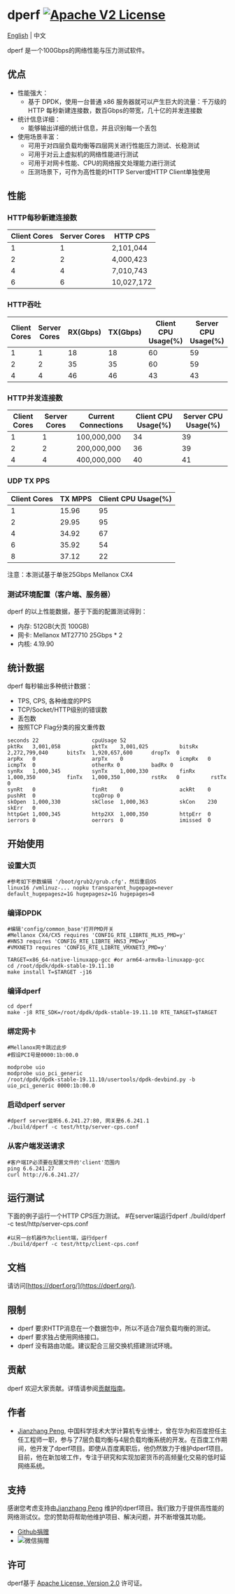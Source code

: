 # dperf [![Apache V2 License](https://img.shields.io/badge/license-Apache%20V2-blue.svg)](https://github.com/baidu/dperf/blob/main/LICENSE)

[English](README.md) | 中文

dperf 是一个100Gbps的网络性能与压力测试软件。

## 优点
- 性能强大：
  - 基于 DPDK，使用一台普通 x86 服务器就可以产生巨大的流量：千万级的 HTTP 每秒新建连接数，数百Gbps的带宽，几十亿的并发连接数
- 统计信息详细：
  - 能够输出详细的统计信息，并且识别每一个丢包
- 使用场景丰富：
  - 可用于对四层负载均衡等四层网关进行性能压力测试、长稳测试
  - 可用于对云上虚拟机的网络性能进行测试
  - 可用于对网卡性能、CPU的网络报文处理能力进行测试
  - 压测场景下，可作为高性能的HTTP Server或HTTP Client单独使用

## 性能
### HTTP每秒新建连接数
|Client Cores|Server Cores|HTTP CPS|
|------------|------------|--------|
|1|1|2,101,044|
|2|2|4,000,423|
|4|4|7,010,743|
|6|6|10,027,172|

### HTTP吞吐
|Client Cores|Server Cores|RX(Gbps)|TX(Gbps)|Client CPU Usage(%)|Server CPU Usage(%)|
|------------|------------|--------|--------|-------------------|-------------------|
|1|1|18|18|60|59|
|2|2|35|35|60|59|
|4|4|46|46|43|43|

### HTTP并发连接数
|Client Cores|Server Cores|Current Connections|Client CPU Usage(%)|Server CPU Usage(%)|
|------------|------------|-------------------|-------------------|-------------------|
|1|1|100,000,000|34|39|
|2|2|200,000,000|36|39|
|4|4|400,000,000|40|41|

### UDP TX PPS
|Client Cores|TX MPPS|Client CPU Usage(%)|
|------------|-------|-------------------|
|1|15.96|95|
|2|29.95|95|
|4|34.92|67|
|6|35.92|54|
|8|37.12|22|

注意：本测试基于单张25Gbps Mellanox CX4

### 测试环境配置（客户端、服务器）
dperf 的以上性能数据，基于下面的配置测试得到：

- 内存: 512GB(大页 100GB)
- 网卡: Mellanox MT27710 25Gbps * 2
- 内核: 4.19.90

## 统计数据
dperf 每秒输出多种统计数据：
- TPS, CPS,  各种维度的PPS
- TCP/Socket/HTTP级别的错误数
- 丢包数
- 按照TCP Flag分类的报文重传数

```
seconds 22                 cpuUsage 52
pktRx   3,001,058          pktTx    3,001,025          bitsRx   2,272,799,040      bitsTx  1,920,657,600      dropTx  0
arpRx   0                  arpTx    0                  icmpRx   0                  icmpTx  0                  otherRx 0          badRx 0
synRx   1,000,345          synTx    1,000,330          finRx    1,000,350          finTx   1,000,350          rstRx   0          rstTx 0
synRt   0                  finRt    0                  ackRt    0                  pushRt  0                  tcpDrop 0
skOpen  1,000,330          skClose  1,000,363          skCon    230                skErr   0
httpGet 1,000,345          http2XX  1,000,350          httpErr  0
ierrors 0                  oerrors  0                  imissed  0
```

## 开始使用
### 设置大页
    #参考如下参数编辑 '/boot/grub2/grub.cfg'，然后重启OS
    linux16 /vmlinuz-... nopku transparent_hugepage=never default_hugepagesz=1G hugepagesz=1G hugepages=8

### 编译DPDK
    #编辑'config/common_base'打开PMD开关
    #Mellanox CX4/CX5 requires 'CONFIG_RTE_LIBRTE_MLX5_PMD=y'
    #HNS3 requires 'CONFIG_RTE_LIBRTE_HNS3_PMD=y'
    #VMXNET3 requires 'CONFIG_RTE_LIBRTE_VMXNET3_PMD=y'

    TARGET=x86_64-native-linuxapp-gcc #or arm64-armv8a-linuxapp-gcc
    cd /root/dpdk/dpdk-stable-19.11.10
    make install T=$TARGET -j16

### 编译dperf
    cd dperf
    make -j8 RTE_SDK=/root/dpdk/dpdk-stable-19.11.10 RTE_TARGET=$TARGET

### 绑定网卡
    #Mellanox网卡跳过此步
    #假设PCI号是0000:1b:00.0

    modprobe uio
    modprobe uio_pci_generic
    /root/dpdk/dpdk-stable-19.11.10/usertools/dpdk-devbind.py -b uio_pci_generic 0000:1b:00.0

### 启动dperf server
    #dperf server监听6.6.241.27:80, 网关是6.6.241.1
    ./build/dperf -c test/http/server-cps.conf

### 从客户端发送请求
    #客户端IP必须要在配置文件的'client'范围内
    ping 6.6.241.27
    curl http://6.6.241.27/

## 运行测试
下面的例子运行一个HTTP CPS压力测试。
    #在server端运行dperf
    ./build/dperf -c test/http/server-cps.conf

    #以另一台机器作为client端，运行dperf
    ./build/dperf -c test/http/client-cps.conf

## 文档
请访问[https://dperf.org/](https://dperf.org/).

## 限制
 - dperf 要求HTTP消息在一个数据包中，所以不适合7层负载均衡的测试。
 - dperf 要求独占使用网络接口。
 - dperf 没有路由功能。建议配合三层交换机搭建测试环境。

## 贡献
dperf 欢迎大家贡献。详情请参阅[贡献指南](CONTRIBUTING.md)。

## 作者
* [Jianzhang Peng](https://github.com/pengjianzhang), 中国科学技术大学计算机专业博士，曾在华为和百度担任主任工程师一职，参与了7层负载均衡与4层负载均衡系统的开发。在百度工作期间，他开发了dperf项目。即使从百度离职后，他仍然致力于维护dperf项目。目前，他在新加坡工作，专注于研究和实现加密货币的高频量化交易的低时延网络系统。

## 支持
感谢您考虑支持由[Jianzhang Peng](https://github.com/pengjianzhang) 维护的dperf项目。我们致力于提供高性能的网络测试仪。您的赞助将帮助他维护项目、解决问题，并不断增强其功能。
 - [Github捐赠](https://github.com/sponsors/pengjianzhang)
 - ![微信捐赠](https://dperf.org/image/wechat-donation.jpg)

## 许可
dperf基于 [Apache License, Version 2.0](https://www.apache.org/licenses/LICENSE-2.0) 许可证。
